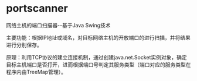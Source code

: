 # portscanner
网络主机的端口扫描器--基于Java Swing技术

主要功能：根据IP地址或域名，对目标网络主机的开放端口的进行扫描，并将结果进行分别保存。

原理：利用TCP协议的建立连接机制，通过创建java.net.Socket实例对象，确定目标主机端口是否打开，进而根据端口号判定其服务类型（端口对应的服务类型在程序内由TreeMap管理）。
